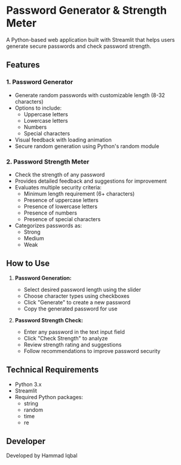 # Password Generator & Strength Meter

A Python-based web application built with Streamlit that helps users generate secure passwords and check password strength.

## Features

### 1. Password Generator
- Generate random passwords with customizable length (8-32 characters)
- Options to include:
  - Uppercase letters
  - Lowercase letters
  - Numbers
  - Special characters
- Visual feedback with loading animation
- Secure random generation using Python's random module

### 2. Password Strength Meter
- Check the strength of any password
- Provides detailed feedback and suggestions for improvement
- Evaluates multiple security criteria:
  - Minimum length requirement (6+ characters)
  - Presence of uppercase letters
  - Presence of lowercase letters
  - Presence of numbers
  - Presence of special characters
- Categorizes passwords as:
  - Strong
  - Medium
  - Weak

## How to Use

1. **Password Generation:**
   - Select desired password length using the slider
   - Choose character types using checkboxes
   - Click "Generate" to create a new password
   - Copy the generated password for use

2. **Password Strength Check:**
   - Enter any password in the text input field
   - Click "Check Strength" to analyze
   - Review strength rating and suggestions
   - Follow recommendations to improve password security

## Technical Requirements
- Python 3.x
- Streamlit
- Required Python packages:
  - string
  - random
  - time
  - re

## Developer
Developed by Hammad Iqbal

